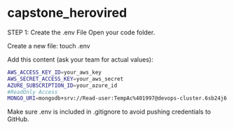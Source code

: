 # capstone_herovired

STEP 1: Create the .env File
Open your code folder.

Create a new file:
touch .env

Add this content (ask your team for actual values):
```bash
AWS_ACCESS_KEY_ID=your_aws_key
AWS_SECRET_ACCESS_KEY=your_aws_secret
AZURE_SUBSCRIPTION_ID=your_azure_id
#ReadOnly Access
MONGO_URI=mongodb+srv://Read-user:TempAc%401997@devops-cluster.6sb24j6.mongodb.net/devops_dashboard
```
Make sure .env is included in .gitignore to avoid pushing credentials to GitHub.
